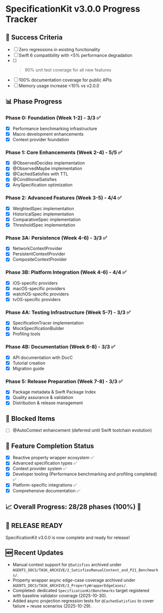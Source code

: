 # SpecificationKit v3.0.0 Progress Tracker

## 🎯 Success Criteria
- [ ] Zero regressions in existing functionality
- [ ] Swift 6 compatibility with <5% performance degradation
- [ ] >90% unit test coverage for all new features
- [ ] 100% documentation coverage for public APIs
- [ ] Memory usage increase <10% vs v2.0.0

## 📊 Phase Progress

### Phase 0: Foundation (Week 1-2) - 3/3 ✅
- [x] Performance benchmarking infrastructure
- [x] Macro development enhancements
- [x] Context provider foundation

### Phase 1: Core Enhancements (Week 2-4) - 5/5 ✅
- [x] @ObservedDecides implementation
- [x] @ObservedMaybe implementation  
- [x] @CachedSatisfies with TTL
- [x] @ConditionalSatisfies
- [x] AnySpecification optimization

### Phase 2: Advanced Features (Week 3-5) - 4/4 ✅
- [x] WeightedSpec implementation
- [x] HistoricalSpec implementation
- [x] ComparativeSpec implementation
- [x] ThresholdSpec implementation

### Phase 3A: Persistence (Week 4-6) - 3/3 ✅
- [x] NetworkContextProvider
- [x] PersistentContextProvider
- [x] CompositeContextProvider

### Phase 3B: Platform Integration (Week 4-6) - 4/4 ✅
- [x] iOS-specific providers
- [x] macOS-specific providers
- [x] watchOS-specific providers
- [x] tvOS-specific providers

### Phase 4A: Testing Infrastructure (Week 5-7) - 3/3 ✅
- [x] SpecificationTracer implementation
- [x] MockSpecificationBuilder
- [x] Profiling tools

### Phase 4B: Documentation (Week 6-8) - 3/3 ✅
- [x] API documentation with DocC
- [x] Tutorial creation
- [x] Migration guide

### Phase 5: Release Preparation (Week 7-8) - 3/3 ✅
- [x] Package metadata & Swift Package Index
- [x] Quality assurance & validation
- [x] Distribution & release management

## 🚫 Blocked Items
- [ ] @AutoContext enhancement (deferred until Swift toolchain evolution)

## 🎯 Feature Completion Status
- [x] Reactive property wrapper ecosystem ✅
- [x] Advanced specification types ✅
- [x] Context provider system ✅
- [x] Developer tooling (Performance benchmarking and profiling completed) ✅
- [x] Platform-specific integrations ✅
- [x] Comprehensive documentation ✅

## 📈 Overall Progress: 28/28 phases (100%) 🎉

## 🎉 RELEASE READY
SpecificationKit v3.0.0 is now complete and ready for release!

## 🆕 Recent Updates
- Manual context support for `@Satisfies` archived under `AGENTS_DOCS/TASK_ARCHIVE/2_SatisfiesManualContext_and_P21_Benchmarks/`.
- Property wrapper async edge-case coverage archived under `AGENTS_DOCS/TASK_ARCHIVE/3_PropertyWrapperEdgeCases/`.
- Completed: dedicated `SpecificationKitBenchmarks` target registered with baseline validator coverage (2025-10-30).
- Added async projection regression tests for `@CachedSatisfies` to cover failure + reuse scenarios (2025-10-29).
